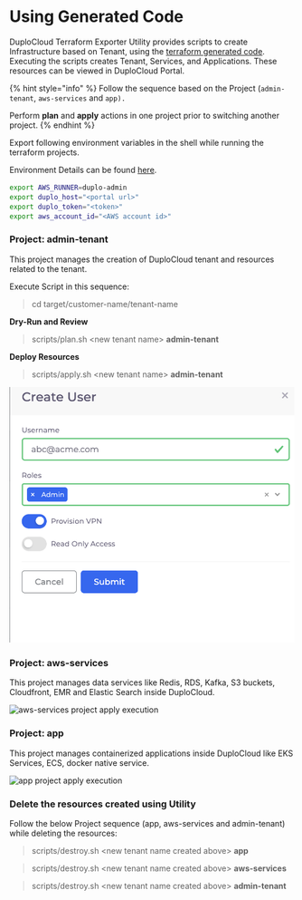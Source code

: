# Using Generated Code

DuploCloud Terraform Exporter Utility provides scripts to create Infrastructure based on Tenant, using the [terraform generated code](generate-terraform.md). Executing the scripts creates Tenant, Services, and Applications. These resources can be viewed in DuploCloud Portal.

{% hint style="info" %}
Follow the sequence based on the Project (`admin-tenant`, `aws-services` and `app).`

Perform **plan** and **apply** actions in one project prior to switching another project.
{% endhint %}



Export following environment variables in the shell while running the terraform projects.

Environment Details can be found [here](install-terraform-exporter.md#need-help-in-setting-environment-variables).

```bash
export AWS_RUNNER=duplo-admin
export duplo_host="<portal url>"
export duplo_token="<token>" 
export aws_account_id="<AWS account id>"
```

### Project: admin-tenant

This project manages the creation of DuploCloud tenant and resources related to the tenant.

Execute Script in this sequence:

> cd target/customer-name/tenant-name

**Dry-Run and Review**

> scripts/plan.sh \<new tenant name> **admin-tenant**

**Deploy Resources**

> scripts/apply.sh \<new tenant name> **admin-tenant**

![scripts/apply,sh execution in progress](<../../../.gitbook/assets/image (56).png>)

### Project: aws-services

This project manages data services like Redis, RDS, Kafka, S3 buckets, Cloudfront, EMR and Elastic Search inside DuploCloud.

![aws-services project apply execution ](<../../../.gitbook/assets/image (28) (1).png>)

### Project: app

This project manages containerized applications inside DuploCloud like EKS Services, ECS, docker native service.

![app project apply execution ](<../../../.gitbook/assets/image (50) (1).png>)

### Delete the resources created using Utility

Follow the below Project sequence (app, aws-services and admin-tenant) while deleting the resources:

> scripts/destroy.sh \<new tenant name created above> **app**

> scripts/destroy.sh \<new tenant name created above> **aws-services**

> scripts/destroy.sh \<new tenant name created above> **admin-tenant**

